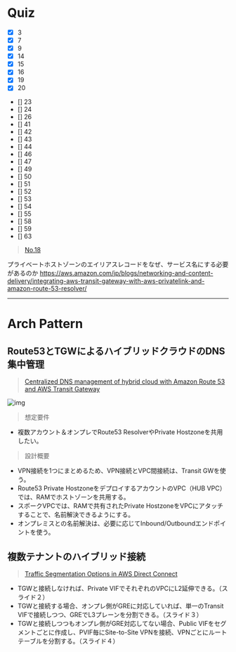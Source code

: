 # Quiz

- [x] 3
- [x] 7
- [x] 9
- [x] 14
- [x] 15
- [x] 16
- [x] 19
- [x] 20
- [] 23
- [] 24
- [] 26
- [] 41
- [] 42
- [] 43
- [] 44
- [] 46
- [] 47
- [] 49
- [] 50
- [] 51
- [] 52
- [] 53
- [] 54
- [] 55
- [] 58
- [] 59
- [] 63

> [No.18](https://www.whizlabs.com/learn/course/aws-advanced-networking-speciality/195/quiz/59967/Practice/start)

プライベートホストゾーンのエイリアスレコードをなぜ、サービス名にする必要があるのか
https://aws.amazon.com/jp/blogs/networking-and-content-delivery/integrating-aws-transit-gateway-with-aws-privatelink-and-amazon-route-53-resolver/

***

# Arch Pattern
## Route53とTGWによるハイブリッドクラウドのDNS集中管理
> [Centralized DNS management of hybrid cloud with Amazon Route 53 and AWS Transit Gateway](https://aws.amazon.com/jp/blogs/networking-and-content-delivery/centralized-dns-management-of-hybrid-cloud-with-amazon-route-53-and-aws-transit-gateway/)

![img](https://d2908q01vomqb2.cloudfront.net/5b384ce32d8cdef02bc3a139d4cac0a22bb029e8/2019/05/03/image1-1.png)

> 想定要件
- 複数アカウント＆オンプレでRoute53 ResolverやPrivate Hostzoneを共用したい。

> 設計概要
- VPN接続を1つにまとめるため、VPN接続とVPC間接続は、Transit GWを使う。
- Route53 Private HostzoneをデプロイするアカウントのVPC（HUB VPC）では、RAMでホストゾーンを共用する。
- スポークVPCでは、RAMで共有されたPrivate HostzoneをVPCにアタッチすることで、名前解決できるようにする。
- オンプレミスとの名前解決は、必要に応じてInbound/Outboundエンドポイントを使う。

## 複数テナントのハイブリッド接続
> [Traffic Segmentation Options in AWS Direct Connect](https://d1.awsstatic.com/architecture-diagrams/ArchitectureDiagrams/traffic-segmentation-aws-direct-connect-ra.pdf)

- TGWと接続しなければ、Private VIFでそれぞれのVPCにL2延伸できる。（スライド２）
- TGWと接続する場合、オンプレ側がGREに対応していれば、単一のTransit VIFで接続しつつ、GREでL3プレーンを分割できる。（スライド３）
- TGWと接続しつつもオンプレ側がGRE対応してない場合、Public VIFをセグメントごとに作成し、PVIF毎にSite-to-Site VPNを接続、VPNごとにルートテーブルを分割する。（スライド４）

